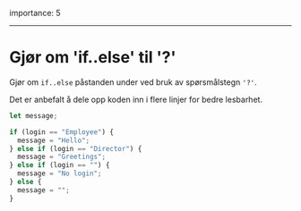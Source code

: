 importance: 5

---

# Gjør om 'if..else' til '?'

Gjør om `if..else` påstanden under ved bruk av spørsmålstegn `'?'`.

Det er anbefalt å dele opp koden inn i flere linjer for bedre lesbarhet.

```js
let message;

if (login == "Employee") {
  message = "Hello";
} else if (login == "Director") {
  message = "Greetings";
} else if (login == "") {
  message = "No login";
} else {
  message = "";
}
```
